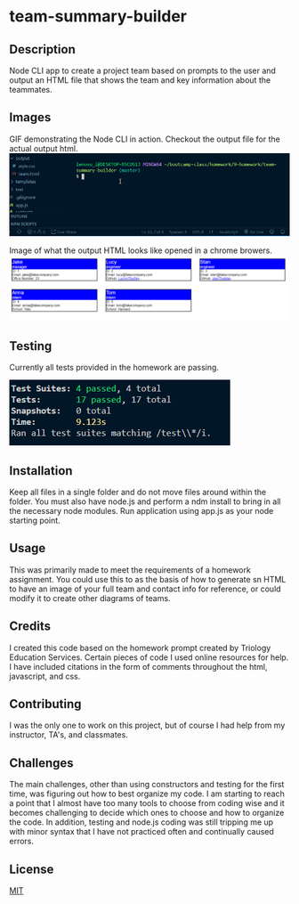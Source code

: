 # team-summary-builder

## Description 
Node CLI app to create a project team based on prompts to the user and output an HTML file that shows the team and key information about the teammates.

## Images
GIF demonstrating the Node CLI in action. Checkout the output file for the actual output html.
![animation of the node command line input being used](./images/team-summary-builder-in-action.gif)

Image of what the output HTML looks like opened in a chrome browers.
![image of what output HTML looks like opened in a chrome browser](./images/html-image.png)

## Testing
Currently all tests provided in the homework are passing.

![Screen capture of showing all tests passing based on output from the application Jest](./images/tests.png)

## Installation 
Keep all files in a single folder and do not move files around within the folder. You must also have node.js and perform a ndm install to bring in all the necessary node modules. Run application using app.js as your node starting point.

## Usage 
This was primarily made to meet the requirements of a homework assignment. You could use this to as the basis of how to generate sn HTML to have an image of your full team and contact info for reference, or could modify it to create other diagrams of teams.

## Credits 
I created this code based on the homework prompt created by Triology Education Services. Certain pieces of code I used online resources for help. I have included citations in the form of comments throughout the html, javascript, and css.

## Contributing 
I was the only one to work on this project, but of course I had help from my instructor, TA's, and classmates.

## Challenges
The main challenges, other than using constructors and testing for the first time, was figuring out how to best organize my code. I am starting to reach a point that I almost have too many tools to choose from coding wise and it becomes challenging to decide which ones to choose and how to organize the code. In addition, testing and node.js coding was still tripping me up with minor syntax that I have not practiced often and continually caused errors.

## License
[MIT](https://choosealicense.com/licenses/mit/)
